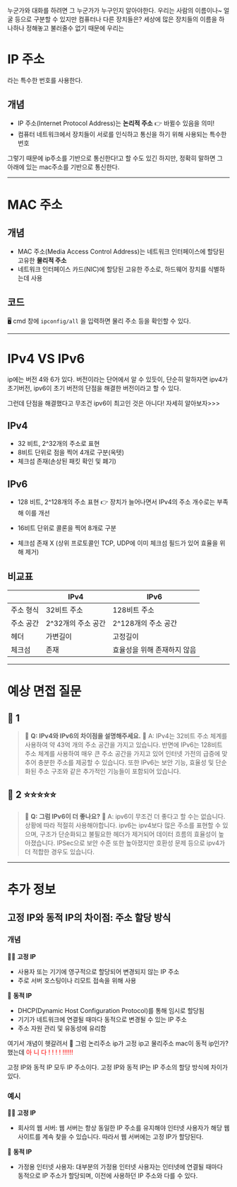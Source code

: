 누군가와 대화를 하려면 그 누군가가 누구인지 알아야한다.
우리는 사람의 이름이나~ 얼굴 등으로 구분할 수 있지만 컴퓨터나 다른 장치들은?
세상에 많은 장치들의 이름을 하나하나 정해놓고 불러줄수 없기 때문에 우리는

# IP 주소
라는 특수한 번호를 사용한다.

## 개념
- IP 주소(Internet Protocol Address)는 **논리적 주소**  👉 바뀔수 있음을 의미!
- 컴퓨터 네트워크에서 장치들이 서로를 인식하고 통신을 하기 위해 사용되는 특수한 번호

그렇기 때문에 ip주소를 기반으로 통신한다!고 할 수도 있긴 하지만, 정확히 말하면 그 아래에 있는 mac주소를 기반으로 통신한다.

---
# MAC 주소
## 개념
- MAC 주소(Media Access Control Address)는 네트워크 인터페이스에 할당된 고유한 **물리적 주소**
- 네트워크 인터페이스 카드(NIC)에 할당된 고유한 주소로, 하드웨어 장치를 식별하는데 사용

## 코드
🖥️ cmd 창에 `ipconfig/all` 을 입력하면 물리 주소 등을 확인할 수 있다.

---
# IPv4 VS IPv6
ip에는 버전 4와 6가 있다. 버전이라는 단어에서 알 수 있듯이, 단순히 말하자면 ipv4가 초기버전, ipv6이 초기 버전의 단점을 해결한 버전이라고 할 수 있다.

그런데 단점을 해결했다고 무조건 ipv6이 최고인 것은 아니다!
자세히 알아보자>>>

## IPv4
- 32 비트, 2^32개의 주소로 표현
- 8비트 단위로 점을 찍어 4개로 구분(옥텟)
- 체크섬 존재(손상된 패킷 확인 및 폐기)

## IPv6
- 128 비트, 2^128개의 주소 표현
👉 장치가 늘어나면서 IPv4의 주소 개수로는 부족해 이를 개선

- 16비트 단위로 콜론을 찍어 8개로 구분

- 체크섬 존재 X (상위 프로토콜인 TCP, UDP에 이미 체크섬 필드가 있어 효율을 위해 제거)

## 비교표

|            | IPv4                  | IPv6                       |
|------------|-----------------------|----------------------------|
| 주소 형식   | 32비트 주소             | 128비트 주소 |
| 주소 공간   | 2^32개의 주소 공간       | 2^128개의 주소 공간         |
| 헤더        | 가변길이                | 고정길이                   |
| 체크섬      | 존재       | 효율성을 위해 존재하지 않음                |


---
# 예상 면접 질문
## 🔻 1
> 🎤 **Q: IPv4와 IPv6의 차이점을 설명해주세요.**
🙋 A: IPv4는 32비트 주소 체계를 사용하여 약 43억 개의 주소 공간을 가지고 있습니다. 반면에 IPv6는 128비트 주소 체계를 사용하여 매우 큰 주소 공간을 가지고 있어 인터넷 가전의 급증에 맞추어 충분한 주소를 제공할 수 있습니다. 또한 IPv6는 보안 기능, 효율성 및 단순화된 주소 구조와 같은 추가적인 기능들이 포함되어 있습니다.


## 🔻 2 ⭐⭐⭐⭐⭐
> 🤔 **Q: 그럼 IPv6이 더 좋나요?**
🙋 A: ipv6이 무조건 더 좋다고 할 수는 없습니다. 상황에 따라 적절히 사용해야합니다. ipv6는 ipv4보다 많은 주소를 표현할 수 있으며, 구조가 단순화되고 불필요한 헤더가 제거되어 데이터 흐름의 효율성이 높아졌습니다. IPSec으로 보안 수준 또한 높아졌지만 호환성 문제 등으로 ipv4가 더 적합한 경우도 있습니다.


---
# 추가 정보
## 고정 IP와 동적 IP의 차이점: 주소 할당 방식

### 개념
🧘‍♂️ **고정 IP**
- 사용자 또는 기기에 영구적으로 할당되어 변경되지 않는 IP 주소
- 주로 서버 호스팅이나 리모트 접속을 위해 사용

🕺 **동적 IP**
- DHCP(Dynamic Host Configuration Protocol)를 통해 임시로 할당됨
- 기기가 네트워크에 연결될 때마다 동적으로 변경될 수 있는 IP 주소
- 주소 자원 관리 및 유동성에 유리함

여기서 개념이 헷갈려서
🤨 그럼 논리주소 ip가 고정 ip고 물리주소 mac이 동적 ip인가? 
했는데 <span style='color:red'>아 니 다 ! ! ! ! !!!!!!</span>

고정 IP와 동적 IP 모두 IP 주소이다. 
고정 IP와 동적 IP는 IP 주소의 할당 방식에 차이가 있다.

### 예시

🧘‍♂️ **고정 IP**
- 회사의 웹 서버: 웹 서버는 항상 동일한 IP 주소를 유지해야 인터넷 사용자가 해당 웹 사이트를 계속 찾을 수 있습니다. 따라서 웹 서버에는 고정 IP가 할당된다.

🕺 **동적 IP**
- 가정용 인터넷 사용자: 대부분의 가정용 인터넷 사용자는 인터넷에 연결될 때마다 동적으로 IP 주소가 할당되며, 이전에 사용하던 IP 주소와 다를 수 있다.